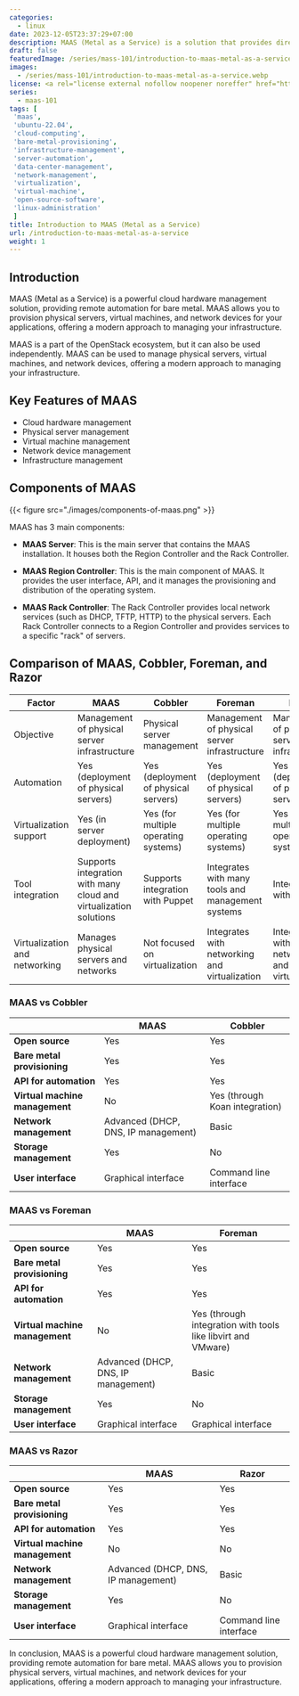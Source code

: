 ```yaml
---
categories:
  - linux
date: 2023-12-05T23:37:29+07:00
description: MAAS (Metal as a Service) is a solution that provides direct hardware, enabling automation of operating system deployment on physical servers. It provides the ability to remotely manage hardware in a flexible and efficient way, supporting cloud and data center environments. MAAS helps optimize operations, reduce installation and configuration time, thereby improving performance and stability for IT infrastructure.
draft: false
featuredImage: /series/mass-101/introduction-to-maas-metal-as-a-service.webp
images:
  - /series/mass-101/introduction-to-maas-metal-as-a-service.webp
license: <a rel="license external nofollow noopener noreffer" href="https://creativecommons.org/licenses/by-nc/4.0/" target="_blank">CC BY-NC 4.0</a>
series:
  - maas-101
tags: [
 'maas',
 'ubuntu-22.04',
 'cloud-computing',
 'bare-metal-provisioning',
 'infrastructure-management',
 'server-automation',
 'data-center-management',
 'network-management',
 'virtualization',
 'virtual-machine',
 'open-source-software',
 'linux-administration'
 ]
title: Introduction to MAAS (Metal as a Service)
url: /introduction-to-maas-metal-as-a-service
weight: 1
---
```


## Introduction

MAAS (Metal as a Service) is a powerful cloud hardware management solution, providing remote automation for bare metal. MAAS allows you to provision physical servers, virtual machines, and network devices for your applications, offering a modern approach to managing your infrastructure.

MAAS is a part of the OpenStack ecosystem, but it can also be used independently. MAAS can be used to manage physical servers, virtual machines, and network devices, offering a modern approach to managing your infrastructure.

## Key Features of MAAS

- Cloud hardware management
- Physical server management
- Virtual machine management
- Network device management
- Infrastructure management

## Components of MAAS

{{< figure src="./images/components-of-maas.png" >}}

MAAS has 3 main components:

- **MAAS Server**: This is the main server that contains the MAAS installation. It houses both the Region Controller and the Rack Controller.

- **MAAS Region Controller**: This is the main component of MAAS. It provides the user interface, API, and it manages the provisioning and distribution of the operating system.

- **MAAS Rack Controller**: The Rack Controller provides local network services (such as DHCP, TFTP, HTTP) to the physical servers. Each Rack Controller connects to a Region Controller and provides services to a specific "rack" of servers.

## Comparison of MAAS, Cobbler, Foreman, and Razor

| Factor                        | MAAS                                                              | Cobbler                              | Foreman                                           | Razor                                         |
| ----------------------------- | ----------------------------------------------------------------- | ------------------------------------ | ------------------------------------------------- | --------------------------------------------- |
| Objective                     | Management of physical server infrastructure                      | Physical server management           | Management of physical server infrastructure      | Management of physical server infrastructure  |
| Automation                    | Yes (deployment of physical servers)                              | Yes (deployment of physical servers) | Yes (deployment of physical servers)              | Yes (deployment of physical servers)          |
| Virtualization support        | Yes (in server deployment)                                        | Yes (for multiple operating systems) | Yes (for multiple operating systems)              | Yes (for multiple operating systems)          |
| Tool integration              | Supports integration with many cloud and virtualization solutions | Supports integration with Puppet     | Integrates with many tools and management systems | Integrates with Puppet                        |
| Virtualization and networking | Manages physical servers and networks                             | Not focused on virtualization        | Integrates with networking and virtualization     | Integrates with networking and virtualization |

### MAAS vs Cobbler

|                                | MAAS                                | Cobbler                        |
| ------------------------------ | ----------------------------------- | ------------------------------ |
| **Open source**                | Yes                                 | Yes                            |
| **Bare metal provisioning**    | Yes                                 | Yes                            |
| **API for automation**         | Yes                                 | Yes                            |
| **Virtual machine management** | No                                  | Yes (through Koan integration) |
| **Network management**         | Advanced (DHCP, DNS, IP management) | Basic                          |
| **Storage management**         | Yes                                 | No                             |
| **User interface**             | Graphical interface                 | Command line interface         |

### MAAS vs Foreman

|                                | MAAS                                | Foreman                                                      |
| ------------------------------ | ----------------------------------- | ------------------------------------------------------------ |
| **Open source**                | Yes                                 | Yes                                                          |
| **Bare metal provisioning**    | Yes                                 | Yes                                                          |
| **API for automation**         | Yes                                 | Yes                                                          |
| **Virtual machine management** | No                                  | Yes (through integration with tools like libvirt and VMware) |
| **Network management**         | Advanced (DHCP, DNS, IP management) | Basic                                                        |
| **Storage management**         | Yes                                 | No                                                           |
| **User interface**             | Graphical interface                 | Graphical interface                                          |

### MAAS vs Razor

|                                | MAAS                                | Razor                  |
| ------------------------------ | ----------------------------------- | ---------------------- |
| **Open source**                | Yes                                 | Yes                    |
| **Bare metal provisioning**    | Yes                                 | Yes                    |
| **API for automation**         | Yes                                 | Yes                    |
| **Virtual machine management** | No                                  | No                     |
| **Network management**         | Advanced (DHCP, DNS, IP management) | Basic                  |
| **Storage management**         | Yes                                 | No                     |
| **User interface**             | Graphical interface                 | Command line interface |

In conclusion, MAAS is a powerful cloud hardware management solution, providing remote automation for bare metal. MAAS allows you to provision physical servers, virtual machines, and network devices for your applications, offering a modern approach to managing your infrastructure.
